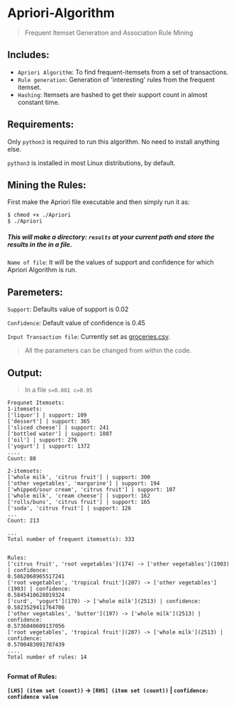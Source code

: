 # Apriori-Algorithm
> Frequent Itemset Generation and Association Rule Mining


## Includes:
* `Apriori Algorithm`: To find frequent-itemsets from a set of transactions.
* `Rule generation`: Generation of 'interesting' rules from the frequent itemset.
* `Hashing`: Itemsets are hashed to get their support count in almost constant time.

## Requirements:

Only `python3` is required to run this algorithm. No need to install anything else.

`python3` is installed in most Linux distributions, by default.

## Mining the Rules:

First make the Apriori file executable and then simply run it as:
```
$ chmod +x ./Apriori
$ ./Apriori
```
##### This will make a directory: `results` at your current path and store the results in the in a file.

`Name of file`: It will be the values of support and confidence for which Apriori Algorithm is run.

## Paremeters:
`Support`: Defaults value of support is 0.02

`Confidence`: Default value of confidence is 0.45

`Input Transaction file`: Currently set as [groceries.csv](http://www.sci.csueastbay.edu/~esuess/classes/Statistics_6620/Presentations/ml13/groceries.csv).

>All the parameters can be changed from within the code.

## Output:
>In a file `s=0.001 c=0.95`

```
Frequnet Itemsets:
1-itemsets:
['liquor'] | support: 109
['dessert'] | support: 365
['sliced cheese'] | support: 241
['bottled water'] | support: 1087
['oil'] | support: 276
['yogurt'] | support: 1372
....
Count: 88

2-itemsets:
['whole milk', 'citrus fruit'] | support: 300
['other vegetables', 'margarine'] | support: 194
['whipped/sour cream', 'citrus fruit'] | support: 107
['whole milk', 'cream cheese'] | support: 162
['rolls/buns', 'citrus fruit'] | support: 165
['soda', 'citrus fruit'] | support: 126
...
Count: 213

...
Total number of frequent itemset(s): 333


Rules:
['citrus fruit', 'root vegetables'](174) -> ['other vegetables'](1903) | confidence:
0.5862068965517241
['root vegetables', 'tropical fruit'](207) -> ['other vegetables'](1903) | confidence:
0.5845410628019324
['curd', 'yogurt'](170) -> ['whole milk'](2513) | confidence: 0.5823529411764706
['other vegetables', 'butter'](197) -> ['whole milk'](2513) | confidence:
0.5736040609137056
['root vegetables', 'tropical fruit'](207) -> ['whole milk'](2513) | confidence:
0.5700483091787439
....
Total number of rules: 14


```
<b> Format of Rules:

`[LHS] (item set (count))` -> `[RHS] (item set (count))` | `confidence: confidence value`</b>